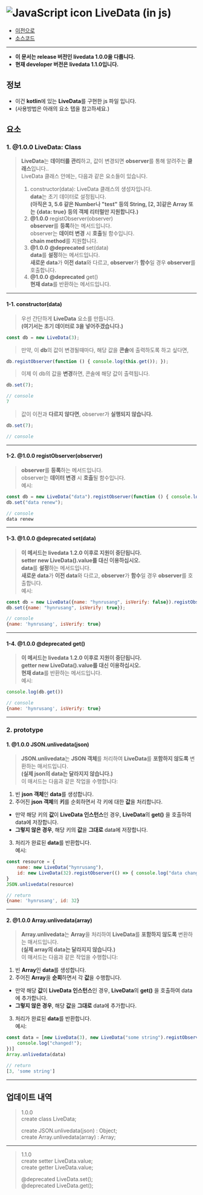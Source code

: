 # ![JavaScript icon](https://upload.wikimedia.org/wikipedia/commons/thumb/9/99/Unofficial_JavaScript_logo_2.svg/33px-Unofficial_JavaScript_logo_2.svg.png) LiveData (in js)
- [이전으로](https://github.com/hynrusang/js-lib)
- [소스코드](https://github.com/hynrusang/js-lib/blob/main/1.0.0/livedata.js)
---
- **이 문서는 release 버전인 livedata 1.0.0을 다룹니다.**  
- **현재 developer 버전은 livedata 1.1.0입니다.**  
## 정보
- 이건 **kotlin**에 있는 **LiveData**를 구현한 js 파일 입니다.  
- (사용방법은 아래의 요소 탭을 참고하세요.)

## 요소
### 1. @1.0.0 LiveData: Class
> **LiveData**는 **데이터를 관리**하고, 값이 변경되면 **observer**를 통해 알려주는 **클래스**입니다..  
> LiveData 클래스 안에는, 다음과 같은 요소들이 있습니다.   
> 1. constructor(data): LiveData 클래스의 생성자입니다.  
> **data**는 초기 데이터로 설정됩니다.  
> **(아직은 3, 5.6 같은 Number나 "test" 등의 String, [2, 3]같은 Array 또는 {data: true} 등의 객체 리터럴만 지원합니다.)**  
> 2. **@1.0.0** registObserver(observer)  
> **observer**를 **등록**하는 메서드입니다.  
> observer는 **데이터 변경** 시 **호출**될 함수입니다.  
> **chain method**를 지원합니다.  
> 3. **@1.0.0** **@deprecated** set(data)  
> **data**를 **설정**하는 메서드입니다.  
> **새로운 data**가 **이전 data**와 다르고, **observer**가 **함수**일 경우 **observer**를 호출합니다.  
> 4. **@1.0.0** **@deprecated** get()  
> **현재 data**를 반환하는 메서드입니다.  
---
#### 1-1. constructor(data)
> 우선 간단하게 **LiveData** 요소를 만듭니다.  
> **(여기서는 초기 데이터로 3을 넣어주겠습니다.)**  
```js
const db = new LiveData(3);
```
> 만약, 이 **db**의 값이 변경될때마다, 해당 값을 **콘솔**에 출력하도록 하고 싶다면,  
```js
db.registObserver(function () { console.log(this.get()); });
```
> 이제 이 db의 값을 **변경**하면, 콘솔에 해당 값이 출력됩니다.  
```js
db.set(7);

// console
7
```
> 값이 이전과 **다르지 않다면**, observer가 **실행되지 않습니다.**  
```js
db.set(7);

// console
```
---
#### 1-2. **@1.0.0** registObserver(observer)
> **observer**를 **등록**하는 메서드입니다.  
> observer는 **데이터 변경** 시 **호출**될 함수입니다.  
예시:
```js
const db = new LiveData("data").registObserver(function () { console.log(this.get()); });  
db.set("data renew");  

// console
data renew
```
---
#### 1-3. **@1.0.0** **@deprecated** set(data)
> **이 메서드는 livedata 1.2.0 이후로 지원이 중단됩니다.**  
> **setter new LiveData().value를 대신 이용하십시오.**  
> **data**를 **설정**하는 메서드입니다.  
> **새로운 data**가 **이전 data**와 다르고, **observer**가 **함수**일 경우 **observer**를 호출합니다.  
예시:
```js
const db = new LiveData({name: "hynrusang", isVerify: false}).registObserver(function () { console.log(this.get()); });  
db.set({name: "hynrusang", isVerify: true});  

// console
{name: 'hynrusang', isVerify: true}
```
---
#### 1-4. **@1.0.0** **@deprecated** get()  
> **이 메서드는 livedata 1.2.0 이후로 지원이 중단됩니다.**  
> **getter new LiveData().value를 대신 이용하십시오.**  
> **현재 data**를 반환하는 메서드입니다.  
예시:
```js
console.log(db.get())

// console
{name: 'hynrusang', isVerify: true}
```
---
### 2. prototype
#### 1. **@1.0.0** JSON.unlivedata(json)   
> **JSON.unlivedata**는 **JSON 객체**를 처리하여 **LiveData**를 **포함하지 않도록** 변환하는 매서드입니다.  
> **(실제 json의 data는 달라지지 않습니다.)**  
> 이 매서드는 다음과 같은 작업을 수행합니다:  
1. 빈 **json 객체**인 **data**를 생성합니다.  
2. 주어진 **json 객체**의 **키**를 순회하면서 각 키에 대한 **값**을 처리합니다.  
- 만약 해당 키의 **값**이 **LiveData 인스턴스**인 경우, **LiveData**의 **get()** 을 호출하여 data에 저장합니다.  
- **그렇지 않은 경우**, 해당 키의 **값**을 **그대로** data에 저장합니다.  
3. 처리가 완료된 **data**를 반환합니다.  
예시:  
```js
const resource = {
    name: new LiveData("hynrusang"),
    id: new LiveData(32).registObserver(() => { console.log("data changed") })
}
JSON.unlivedata(resource)

// return 
{name: 'hynrusang', id: 32}
```
---
#### 2. **@1.0.0** Array.unlivedata(array)
> **Array.unlivedata**는 **Array**을 처리하여 **LiveData**를 **포함하지 않도록** 변환하는 매서드입니다.  
> **(실제 array의 data는 달라지지 않습니다.)**  
> 이 매서드는 다음과 같은 작업을 수행합니다:  
1. 빈 **Array**인 **data**를 생성합니다.  
2. 주어진 **Array**을 **순회**하면서 각 **값**을 수행합니다.  
- 만약 해당 **값**이 **LiveData 인스턴스**인 경우, **LiveData**의 **get()** 을 호출하여 data에 추가합니다.    
- **그렇지 않은 경우**, 해당 **값**을 **그대로** data에 추가합니다.  
3. 처리가 완료된 **data**를 반환합니다.  
예시:
```js
const data = [new LiveData(3), new LiveData("some string").registObserver(() => {
    console.log("changed!");
})]
Array.unlivedata(data)

// return
[3, 'some string']
```
---
## 업데이트 내역
> 1.0.0  
> create class LiveData;  
>
> create JSON.unlivedata(json) : Object;  
> create Array.unlivedata(array) : Array;  
---
> 1.1.0  
> create setter LiveData.value;  
> create getter LiveData.value;  
>  
> @deprecated LiveData.set();  
> @deprecated LiveData.get();  
